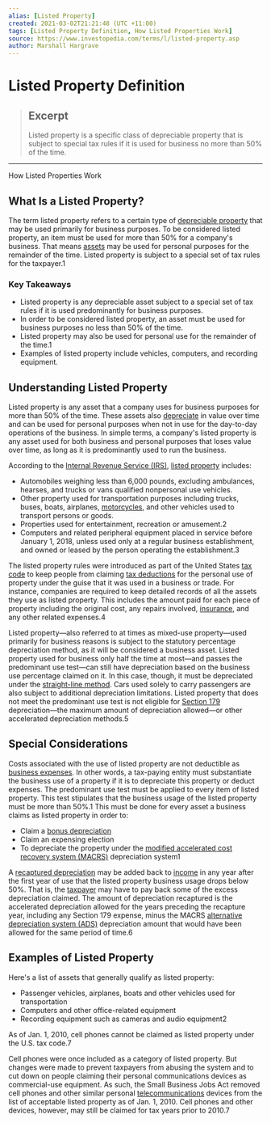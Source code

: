 ```yaml
---
alias: [Listed Property]
created: 2021-03-02T21:21:48 (UTC +11:00)
tags: [Listed Property Definition, How Listed Properties Work]
source: https://www.investopedia.com/terms/l/listed-property.asp
author: Marshall Hargrave
---
```


# Listed Property Definition

> ## Excerpt
> Listed property is a specific class of depreciable property that is subject to special tax rules if it is used for business no more than 50% of the time.

---

How Listed Properties Work
## What Is a Listed Property?

The term listed property refers to a certain type of [depreciable property](https://www.investopedia.com/terms/d/depreciable-property.asp) that may be used primarily for business purposes. To be considered listed property, an item must be used for more than 50% for a company's business. That means [assets](https://www.investopedia.com/terms/a/asset.asp) may be used for personal purposes for the remainder of the time. Listed property is subject to a special set of tax rules for the taxpayer.1

### Key Takeaways

-   Listed property is any depreciable asset subject to a special set of tax rules if it is used predominantly for business purposes.
-   In order to be considered listed property, an asset must be used for business purposes no less than 50% of the time.
-   Listed property may also be used for personal use for the remainder of the time.1
-   Examples of listed property include vehicles, computers, and recording equipment.

## Understanding Listed Property

Listed property is any asset that a company uses for business purposes for more than 50% of the time. These assets also [depreciate](https://www.investopedia.com/terms/d/depreciation.asp) in value over time and can be used for personal purposes when not in use for the day-to-day operations of the business. In simple terms, a company's listed property is any asset used for both business and personal purposes that loses value over time, as long as it is predominantly used to run the business.

According to the [Internal Revenue Service (IRS)](https://www.investopedia.com/terms/i/irs.asp), [listed property](https://www.irs.gov/publications/p534#en_US_201609_publink100043691) includes:

-   Automobiles weighing less than 6,000 pounds, excluding ambulances, hearses, and trucks or vans qualified nonpersonal use vehicles.
-   Other property used for transportation purposes including trucks, buses, boats, airplanes, [motorcycles](https://www.investopedia.com/best-motorcycle-insurance-4845915), and other vehicles used to transport persons or goods.
-   Properties used for entertainment, recreation or amusement.2
-   Computers and related peripheral equipment placed in service before January 1, 2018, unless used only at a regular business establishment, and owned or leased by the person operating the establishment.3

The listed property rules were introduced as part of the United States [tax code](https://www.investopedia.com/terms/t/tax-code.asp) to keep people from claiming [tax deductions](https://www.investopedia.com/terms/t/tax-deduction.asp) for the personal use of property under the guise that it was used in a business or trade. For instance, companies are required to keep detailed records of all the assets they use as listed property. This includes the amount paid for each piece of property including the original cost, any repairs involved, [insurance](https://www.investopedia.com/terms/i/insurance.asp), and any other related expenses.4

Listed property—also referred to at times as mixed-use property—used primarily for business reasons is subject to the statutory percentage depreciation method, as it will be considered a business asset. Listed property used for business only half the time at most—and passes the predominant use test—can still have depreciation based on the business use percentage claimed on it. In this case, though, it must be depreciated under the [straight-line method](https://www.investopedia.com/terms/s/straightlinebasis.asp). Cars used solely to carry passengers are also subject to additional depreciation limitations. Listed property that does not meet the predominant use test is not eligible for [Section 179](https://www.investopedia.com/terms/s/section-179.asp) depreciation—the maximum amount of depreciation allowed—or other accelerated depreciation methods.5

## Special Considerations

Costs associated with the use of listed property are not deductible as [business expenses](https://www.investopedia.com/terms/b/businessexpenses.asp). In other words, a tax-paying entity must substantiate the business use of a property if it is to depreciate this property or deduct expenses. The predominant use test must be applied to every item of listed property. This test stipulates that the business usage of the listed property must be more than 50%.1 This must be done for every asset a business claims as listed property in order to:

-   Claim a [bonus depreciation](https://www.investopedia.com/terms/b/bonusdepreciation.asp)
-   Claim an expensing election
-   To depreciate the property under the [modified accelerated cost recovery system (MACRS)](https://www.investopedia.com/terms/m/macrs.asp) depreciation system1

A [recaptured depreciation](https://www.investopedia.com/terms/d/depreciationrecapture.asp) may be added back to [income](https://www.investopedia.com/terms/i/income.asp) in any year after the first year of use that the listed property business usage drops below 50%. That is, the [taxpayer](https://www.investopedia.com/terms/t/taxpayer.asp) may have to pay back some of the excess depreciation claimed. The amount of depreciation recaptured is the accelerated depreciation allowed for the years preceding the recapture year, including any Section 179 expense, minus the MACRS [alternative depreciation system (ADS)](https://www.investopedia.com/terms/a/alternative-depreciation-system.asp) depreciation amount that would have been allowed for the same period of time.6

## Examples of Listed Property

Here's a list of assets that generally qualify as listed property:

-   Passenger vehicles, airplanes, boats and other vehicles used for transportation
-   Computers and other office-related equipment
-   Recording equipment such as cameras and audio equipment2

As of Jan. 1, 2010, cell phones cannot be claimed as listed property under the U.S. tax code.7

Cell phones were once included as a category of listed property. But changes were made to prevent taxpayers from abusing the system and to cut down on people claiming their personal communications devices as commercial-use equipment. As such, the Small Business Jobs Act removed cell phones and other similar personal [telecommunications](https://www.investopedia.com/ask/answers/070815/what-telecommunications-sector.asp) devices from the list of acceptable listed property as of Jan. 1, 2010. Cell phones and other devices, however, may still be claimed for tax years prior to 2010.7
